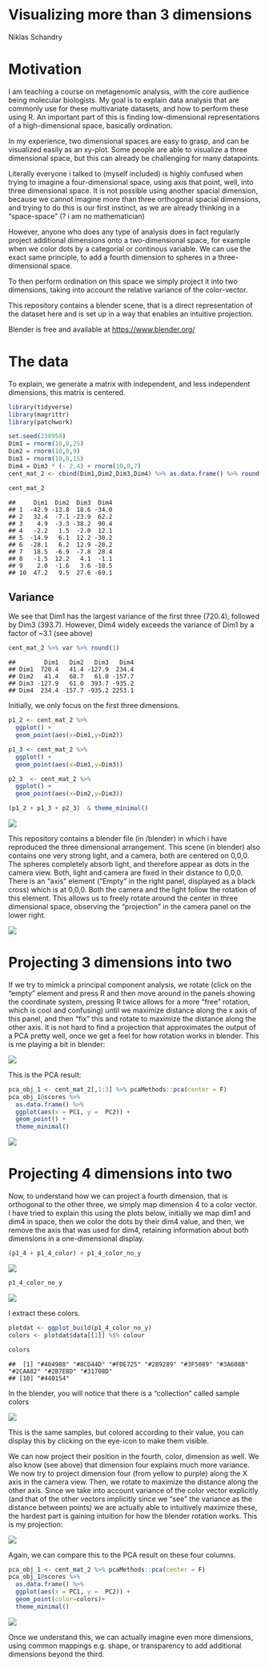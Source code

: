 Visualizing more than 3 dimensions
================
Niklas Schandry

# Motivation

I am teaching a course on metagenomic analysis, with the core audience
being molecular biologists. My goal is to explain data analysis that are
commonly use for these multivariate datasets, and how to perform these
using R. An important part of this is finding low-dimensional representations of
a high-dimensional space, basically ordination.

In my experience, two dimensional spaces are easy to grasp, and can be
visualized easily as an xy-plot. Some people are able to visualize a
three dimensional space, but this can already be challenging for many
datapoints.

Literally everyone i talked to (myself included) is highly confused when
trying to imagine a four-dimensional space, using axis that point, well, into
three dimensional space. It is not possible using another spacial
dimension, because we cannot imagine more than three orthogonal spacial
dimensions, and trying to do this is our first instinct, as we are
already thinking in a “space-space” (? i am no mathematician)

However, anyone who does any type of analysis does in fact regularly
project additional dimensions onto a two-dimensional space, for example
when we color dots by a categorial or continous variable. We can use the
exact same principle, to add a fourth dimension to spheres in a
three-dimensional space.

To then perform ordination on this space we simply project it into two
dimensions, taking into account the relative variance of the color-vector.

This repository contains a blender scene, that is a direct representation
of the dataset here and is set up in a way that enables an intuitive projection.

Blender is free and available at https://www.blender.org/

# The data

To explain, we generate a matrix with independent, and less independent
dimensions, this matrix is centered.

``` r
library(tidyverse)
library(magrittr)
library(patchwork)
```

``` r
set.seed(238954)
Dim1 = rnorm(10,0,25)
Dim2 = rnorm(10,0,9)
Dim3 = rnorm(10,0,15)
Dim4 = Dim3 * (- 2.4) + rnorm(10,0,7)
cent_mat_2 <- cbind(Dim1,Dim2,Dim3,Dim4) %>% as.data.frame() %>% round(1)
```

``` r
cent_mat_2
```

    ##     Dim1  Dim2  Dim3  Dim4
    ## 1  -42.9 -13.8  18.6 -34.0
    ## 2   32.4  -7.1 -23.9  62.2
    ## 3    4.9  -3.3 -38.2  90.4
    ## 4   -2.2   1.5  -2.0  12.1
    ## 5  -14.9   6.1  12.2 -30.2
    ## 6  -28.1   6.2  12.9 -20.2
    ## 7   18.5  -6.9  -7.8  28.4
    ## 8   -1.5  12.2   4.1  -1.1
    ## 9    2.0  -1.6   3.6 -10.5
    ## 10  47.2   9.5  27.6 -69.1

## Variance

We see that Dim1 has the largest variance of the first three (720.4),
followed by Dim3 (393.7). However, Dim4 widely exceeds the variance of
Dim1 by a factor of \~3.1 (see above)

``` r
cent_mat_2 %>% var %>% round(1)
```

    ##        Dim1   Dim2   Dim3   Dim4
    ## Dim1  720.4   41.4 -127.9  234.4
    ## Dim2   41.4   68.7   61.0 -157.7
    ## Dim3 -127.9   61.0  393.7 -935.2
    ## Dim4  234.4 -157.7 -935.2 2253.1

Initially, we only focus on the first three dimensions.

``` r
p1_2 <- cent_mat_2 %>% 
  ggplot() +
  geom_point(aes(x=Dim1,y=Dim2))

p1_3 <- cent_mat_2 %>% 
  ggplot() +
  geom_point(aes(x=Dim1,y=Dim3))

p2_3  <- cent_mat_2 %>% 
  ggplot() +
  geom_point(aes(x=Dim2,y=Dim3))

(p1_2 + p1_3 + p2_3)  & theme_minimal()
```

![](README_files/figure-gfm/unnamed-chunk-5-1.png)<!-- -->

This repository contains a blender file (in /blender) in which i have
reproduced the three dimensional arrangement. This scene (in blender)
also contains one very strong light, and a camera, both are centered on
0,0,0. The spheres completely absorb light, and therefore appear as dots
in the camera view. Both, light and camera are fixed in their distance
to 0,0,0. There is an “axis” element (“Empty” in the right panel,
displayed as a black cross) which is at 0,0,0. Both the camera and the
light follow the rotation of this element. This allows us to freely
rotate around the center in three dimensional space, observing the
“projection” in the camera panel on the lower right.

![](imgs/Blender_scene_overview.PNG)

# Projecting 3 dimensions into two

If we try to mimick a principal component analysis, we rotate (click on
the “empty” element and press R and then move around in the panels
showing the coordinate system, pressing R twice allows for a more “free”
rotation, which is cool and confusing) until we maximize distance along
the x axis of this panel, and then “fix” this and rotate to maximize the
distance along the other axis. It is not hard to find a projection that
approximates the output of a PCA pretty well, once we get a feel for how
rotation works in blender. This is me playing a bit in blender:

![](imgs/First_projection.PNG)

This is the PCA result:

``` r
pca_obj_1 <- cent_mat_2[,1:3] %>% pcaMethods::pca(center = F) 
pca_obj_1@scores %>%
  as.data.frame() %>%
  ggplot(aes(x = PC1, y =  PC2)) + 
  geom_point() +
  theme_minimal()
```

![](README_files/figure-gfm/unnamed-chunk-6-1.png)<!-- -->

# Projecting 4 dimensions into two

Now, to understand how we can project a fourth dimension, that is orthogonal to
the other three, we simply map dimension 4 to a color vector. I have
tried to explain this using the plots below, initially we map dim1 and
dim4 in space, then we color the dots by their dim4 value, and then, we
remove the axis that was used for dim4, retaining information about both
dimensions in a one-dimensional display.

``` r
(p1_4 + p1_4_color) + p1_4_color_no_y
```

![](README_files/figure-gfm/unnamed-chunk-8-1.png)<!-- -->

``` r
p1_4_color_no_y
```

![](README_files/figure-gfm/unnamed-chunk-10-1.png)<!-- -->

I extract these colors.

``` r
plotdat <- ggplot_build(p1_4_color_no_y)
colors <- plotdat$data[[1]] %$% colour
```

``` r
colors
```

    ##  [1] "#404988" "#8CD44D" "#FDE725" "#2B9289" "#3F5089" "#3A608B" "#2CAA82" "#2B7E8D" "#31708D"
    ## [10] "#440154"

In the blender, you will notice that there is a “collection” called
sample colors

![](imgs/blender\_sample\_color\_collection.PNG)

This is the same samples, but colored according to their value, you can
display this by clicking on the eye-icon to make them visible.

We can now project their position in the fourth, color, dimension as well.
We also know (see above) that dimension four explains much more variance.
We now try to project dimension four (from yellow to purple) along the X
axis in the camera view. Then, we rotate to maximize the distance along
the other axis. Since we take into account variance of the color vector
explicitly (and that of the other vectors implicitly since we “see” the
variance as the distance between points) we are actually able to
intuitively maximize these, the hardest part is gaining intuition for
how the blender rotation works. This is my projection:

![](imgs/Second\_Projection.PNG)

Again, we can compare this to the PCA result on these four columns.

``` r
pca_obj_1 <- cent_mat_2 %>% pcaMethods::pca(center = F) 
pca_obj_1@scores %>%
  as.data.frame() %>%
  ggplot(aes(x = PC1, y =  PC2)) + 
  geom_point(color=colors)+
  theme_minimal()
```

![](README_files/figure-gfm/unnamed-chunk-13-1.png)<!-- -->

Once we understand this, we can actually imagine even more dimensions,
using common mappings e.g. shape, or transparency to add additional
dimensions beyond the third.
